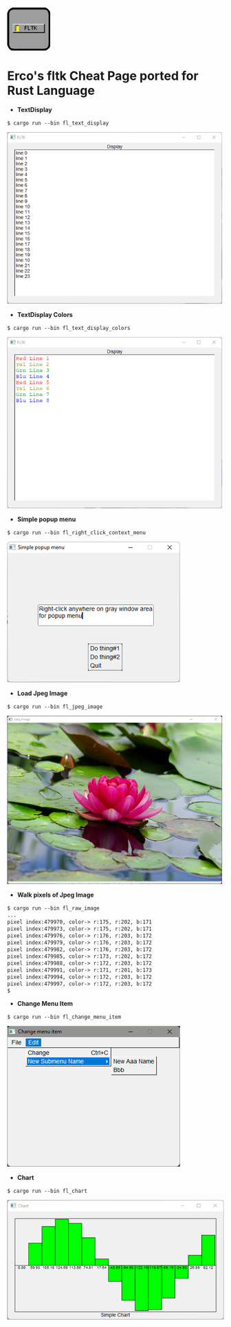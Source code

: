 ![](thumbs/fltk-icon.gif)
# Erco's fltk Cheat Page ported for Rust Language

* **TextDisplay**

```
$ cargo run --bin fl_text_display
```

<img src="thumbs/fl_text_display.png" width="500"/>

* **TextDisplay Colors**

```
$ cargo run --bin fl_text_display_colors
```

<img src="thumbs/fl_text_display_color.png" width="500"/>

* **Simple popup menu**

```
$ cargo run --bin fl_right_click_context_menu
```

![](thumbs/fl_right_click_context_menu.png)

* **Load Jpeg Image**
```
$ cargo run --bin fl_jpeg_image
```

<img src="thumbs/fl_jpeg_image.png" width=500/>

* **Walk pixels of Jpeg Image**
```
$ cargo run --bin fl_raw_image
...
pixel index:479970, color-> r:175, r:202, b:171
pixel index:479973, color-> r:175, r:202, b:171
pixel index:479976, color-> r:176, r:203, b:172
pixel index:479979, color-> r:176, r:203, b:172
pixel index:479982, color-> r:176, r:203, b:172
pixel index:479985, color-> r:173, r:202, b:172
pixel index:479988, color-> r:172, r:203, b:172
pixel index:479991, color-> r:171, r:201, b:173
pixel index:479994, color-> r:172, r:203, b:172
pixel index:479997, color-> r:172, r:203, b:172
$
```

* **Change Menu Item**
```
$ cargo run --bin fl_change_menu_item
```

![](thumbs/fl_change_menu_item.png)

* **Chart**
```
$ cargo run --bin fl_chart
```

![](thumbs/fl_chart.png)